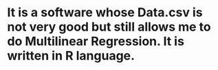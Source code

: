 # It is a software whose Data.csv is not very good but still allows me to do Multilinear Regression. It is written in R language.
